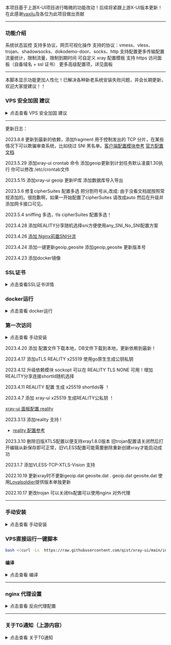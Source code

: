 本项目基于上游X-UI项目进行略微的功能改动！后续将紧跟上游X-UI版本更新！在此感谢[vaxilu](https://github.com/vaxilu/x-ui)及各位为此项目做出贡献

----------------------------------------------------------------------------------------------------------------------------------------------
### 功能介绍

系统状态监控
支持多协议，网页可视化操作
支持的协议：vmess、vless、trojan、shadowsocks、dokodemo-door、socks、http
支持配置更多传输配置
流量统计，限制流量，限制到期时间
可自定义 xray 配置模板
支持 https 访问面板（自备域名 + ssl 证书）
更多高级配置项，详见面板

----------------------------------------------------------------------------------------------------------------------------------------------

本脚本显示功能更加人性化！已解决各种新老系统安装失败问题，并会长期更新，欢迎大家提建议！！
    
### VPS 安全加固 建议

<details>
  <summary>点击查看 VPS 安全加固 建议</summary>

1、保持内核版本更新修复内核级别漏洞 

2、开启防火墙千万别裸奔

3、安装 Fail2ban配置 ssh nginx 自动封禁可疑 IP 地址

4、不要使用简单密码，或者禁止使用密码登录，使用 RSA 私钥登录

5、配置ssh 密码重试次数

6、添加指定IP 登陆ssh 删除防火墙里面放行所以ssh 的服务 如果你自己没固定IP 使用clash 或者其它可以代理的ssh 让你vps ip 连接自己

clash 规则   `- DST-PORT,22,ACCESS-DENIED`

firewall 设置

Ubuntu/debain 安装firewall

```bash
# 1、关闭默认 ufw
# 停止ufw服务
sudo systemctl stop ufw
# 关闭开机启动
sudo systemctl disable ufw
# 删除ufw规则
sudo ufw --force reset
# 2 安装firewall
apt update 
apt install -y firewalld
#重载 （在增减规则后，需要重载）
firewall-cmd --reload
#启动
systemctl start firewalld
#重启
systemctl restart firewalld
#设置开机启动
systemctl enable firewalld
#关闭开机启动
systemctl disable firewalld
```

centos/Rocky/Redhat 安装firewall

```bash
yum install -y firewalld
#重载 （在增减规则后，需要重载）
firewall-cmd --reload
#启动
systemctl start firewalld
#重启
systemctl restart firewalld
#设置开机启动
systemctl enable firewalld
#关闭开机启动
systemctl disable firewalld
```

```bash
# 添加 指定ip 访问ssh 服务
firewall-cmd --permanent --add-rich-rule='rule family=ipv4 source address=10.0.0.1/32 service name=ssh accept'
firewall-cmd --permanent --add-rich-rule='rule family="ipv4" source address="103.119.132.41/32" service name="ssh" accept'
# 关闭 ssh 所有ip 访问 服务
firewall-cmd --remove-service=ssh --permanent
# 添加http https 服务
firewall-cmd --add-service=http --permanent
firewall-cmd --add-service=https --permanent
# 生效配置
firewall-cmd --reload
# 查看规则
firewall-cmd --list-all
```
</details>

----------------------------------------------------------------------------------------------------------------------------------------------
更新日志：

2023.8.8 更新到最新的依赖，添加fragment 用于控制发出的 TCP 分片，在某些情况下可以欺骗审查系统，比如绕过 SNI 黑名单。[客户端配置模块参考](./media/xray.json) [官方配置文档](https://xtls.github.io/config/outbounds/freedom.html#outboundconfigurationobject)
  
2023.5.29 添加xray-ui crontab 命令 添加geoip更新到计划任务默认凌晨1.30执行 你可以修改 /etc/crontab文件

2023.5.15 添加xray-ui geoip 更新IP库 添加数据库导入导出

2023.5.6 修复cipherSuites 配置多选 把分割符号从,改成: 由于没看文档就按照常规添加的。很抱歉啊，如果一开始配置了cipherSuites 请改成auto 然后在升级并添加网卡接口可见。

2023.5.4 sniffing 多选，tls cipherSuites 配置多选！

2023.4.28 添加REALITY分享随机选择sni方便使用any_SNI_No_SNI配置方案

2023.4.26 [添加 Nginx前置SNI分流](./Nginx前置SNI分流.md)

2023.4.24 添加一键更新geoip,geosite 添加geoip,geosite 更新版本号

2023.4.23 添加docker镜像

### SSL证书

<details>
  <summary>点击查看SSL证书详情</summary>

### ACME
使用ACME管理SSL证书：

1. 确保您的域名正确解析到服务器。
2. 在终端中运行 `xray-ui` 命令，然后选择 `SSL证书管理`。
3. 您将看到以下选项：

   - **获取 SSL:** 获取SSL证书。
   - **撤销证书:** 吊销现有的SSL证书。
   - **强制续期:** 强制更新SSL证书。

### Certbot

安装并使用Certbot：

```bash
apt-get install certbot -y
certbot certonly --standalone --agree-tos --register-unsafely-without-email -d yourdomain.com
certbot renew --dry-run
```

### Cloudflare

管理脚本内置了Cloudflare的SSL证书申请。要使用此脚本申请证书，您需要以下信息：

- Cloudflare注册的电子邮件
- Cloudflare全局API密钥
- 域名必须通过Cloudflare解析到当前服务器

**如何获取Cloudflare全局API密钥：**

1. 在终端中运行 `xray-ui` 命令，然后选择 `Cloudflare SSL证书`。
2. 访问链接：[Cloudflare API Tokens](https://dash.cloudflare.com/profile/api-tokens)。
3. 点击“查看全局API密钥”（参见下图）：
   ![](media/APIKey1.PNG)
4. 您可能需要重新验证您的账户。之后将显示API密钥（参见下图）：
   ![](media/APIKey2.png)

使用时，只需输入您的 `域名`、`电子邮件` 和 `API密钥`。如下图所示：
   ![](media/DetailEnter.png)

### xray-ui 配置ssl证书
```bash
xray-ui  选择22
输入证书路径跟密钥路径
手动配置证书
/usr/local/xray-ui/xray-ui  /app/xray-ui  cert -webCert /root/cert/你的域名/fullchain.pem -webCertKey /root/cert/你的域名/privkey.pem
清理证书不输入任何东西直接回车
重启xray-ui
xray-ui  选择10

```
### xray-ui 配置mTLS
```bash
xray-ui  选择23
输入证书路径跟密钥路径CA路径
手动配置证书
/usr/local/xray-ui/xray-ui cert -webCert /root/cert/你的域名/fullchain.pem -webCertKey /root/cert/你的域名/privkey.pem -webCa /root/cert/ca.cer
清理证书不输入任何东西直接回车
重启xray-ui
xray-ui  选择10
```
</details>

### docker运行
<details>
  <summary>点击查看 docker运行</summary>

```bash
# juestnow/xray-ui:latest 最新版本 指定版本号docker pull juestnow/xray-ui:1.8.6
 docker run -d --net=host -v/etc/xray-ui:/etc/xray-ui  -v/root/cert:/root/cert --restart=unless-stopped --name xray-ui juestnow/xray-ui:latest
# 查看默认账号密码
docker exec -ti  启动的容器名 /app/xray-ui setting -show
docker exec -ti xray-ui  /app/xray-ui setting -show
# 设置账号密码
docker exec -ti  启动的容器名 /app/xray-ui setting -password abcd -username abacd 
docker exec -ti xray-ui  /app/xray-ui setting -password abcd -username abacd
# 设置path 
docker exec -ti  启动的容器名 /app/xray-ui setting --webBasePath aaaaddffdf
docker exec -ti xray-ui  /app/xray-ui setting --webBasePath aaaaddffdf
# 证书配置 
## TLS 配置
docker exec -ti xray-ui  /app/xray-ui  cert -webCert /root/cert/你的域名/fullchain.pem -webCertKey /root/cert/你的域名/privkey.pem
## mTLS 配置
docker exec -ti xray-ui  /app/xray-ui cert -webCert /root/cert/你的域名/fullchain.pem -webCertKey /root/cert/你的域名/privkey.pem -webCa /root/cert/ca.cer
# 第一次访问
当前面板http只支持127.0.0.1访问如果外面访问请用ssh转发或者nginx代理或者xray-ui 配置证书 选择22配置证书
ssh 转发 客户机操作 ssh  -f -N -L 127.0.0.1:22222(ssh代理端口未使用端口):127.0.0.1:54321(xray-ui 端口) root@8.8.8.8(xray-ui 服务器ip)
浏览器访问 http://127.0.0.1:22222(ssh代理端口未使用端口)/path(web访问路径)
```
</details>

### 第一次访问

<details>
  <summary>点击查看 手动安装</summary>

```bash
当前面板http只支持127.0.0.1访问如果外面访问请用ssh转发或者nginx代理或者xray-ui 配置证书 选择22配置证书
ssh 转发 客户机操作 ssh  -f -N -L 127.0.0.1:22222(ssh代理端口未使用端口):127.0.0.1:54321(xray-ui 端口) root@8.8.8.8(xray-ui 服务器ip)
例子：ssh  -f -N -L 127.0.0.1:22222:127.0.0.1:54321 root@8.8.8.8
浏览器访问 http://127.0.0.1:22222(ssh代理端口未使用端口)/path(web访问路径)
或者服务器执行 ssh -f -N -L 0.0.0.0:22222(ssh代理端口未使用端口):127.0.0.1:54321(xray-ui 端口) root@127.0.0.1 
例子：ssh -f -N -L 0.0.0.0:22222:127.0.0.1:54321 root@127.0.0.1
然后用你服务器地址+ssh转发端口访问

xshell 配置：https://netsarang.atlassian.net/wiki/spaces/ENSUP/pages/27295927/XDMCP+connection+through+SSH+tunneling
putty 配置：https://knowledge.exlibrisgroup.com/Voyager/Knowledge_Articles/Set_Up_SSH_Port_Forwarding_in_Putty
SecureCRT  配置：https://www.vandyke.com/support/tips/socksproxy.html
windows openssh 配置： https://www.cnblogs.com/managechina/p/18189889
```
</details>

2023.4.20 添加 配置文件下载本地，DB文件下载到本地，更新依赖到最新！

2023.4.17 添加uTLS REALITY x25519 使用go原生生成公钥私钥

2023.4.12 升级依赖模块 sockopt 可以在 REALITY TLS NONE 可用！增加REALITY分享连接shortId随机选择

2023.4.11 REALITY 配置 生成 x25519 shortIds等 ！

2023.4.7 添加 xray-ui x25519 生成REALITY公私钥 ！

[xray-ui 面板配置 reality](./reality.md)

2023.3.13 添加reality 支持 !

* [reality 配置参考](./media/reality.png)

2023.3.10 删除旧版XTLS配置以便支持xray1.8.0版本 旧trojan配置请关闭然后打开编辑从新保存即可正常，旧VLESS配置可能需要删除重新创建xray才能启动成功

2023.1.7 添加VLESS-TCP-XTLS-Vision 支持

2022.10.19 更新xray时不更新geoip.dat geosite.dat . geoip.dat geosite.dat 使用[Loyalsoldier](https://github.com/Loyalsoldier/geoip)提供版本单独更新

2022.10.17 更改trojan 可以关闭tls配置可以使用nginx 对外代理

-------------------------------------------------------------------------------------------------------------------------------------------------
### 手动安装

<details>
  <summary>点击查看 手动安装</summary>

```bash
# 下载 
wget  --no-check-certificate -O /usr/local/xray-ui-linux-amd64.tar.gz https://github.com/qist/xray-ui/releases/latest/download/xray-ui-linux-amd64.tar.gz

# 解压
    cd /usr/local/
    tar -xvf xray-ui-linux-amd64.tar.gz
    rm xray-ui-linux-amd64.tar.gz -f
    cd xray-ui
    chmod +x xray-ui bin/xray-linux-amd64
    cp -f xray-ui.service /etc/systemd/system/
    wget --no-check-certificate -O /usr/bin/xray-ui https://raw.githubusercontent.com/qist/xray-ui/main/xray-ui.sh
    chmod +x /usr/bin/xray-ui
    systemctl daemon-reload
    systemctl enable xray-ui
    systemctl start xray-ui
    # 设置账号密码：
    /usr/local/xray-ui/xray-ui setting -username admin -password admin123
    # 设置端口
   /usr/local/xray-ui/xray-ui setting -port  5432
```
</details>

### VPS直接运行一键脚本

```bash
bash <(curl -Ls  https://raw.githubusercontent.com/qist/xray-ui/main/install.sh)
```
#### 编译

<details>
  <summary>点击查看 编译</summary>

```bash
git clone https://github.com/qist/xray-ui.git

cd xray-ui
debian/ubuntu解决方案：sudo apt-get install libc6-dev
redhat/centos解决方案：yum install glibc-static.x86_64 -y 或者 sudo yum install glibc-static
CGO_ENABLED=1 go build -o xray-ui/xray-ui  -ldflags '-linkmode "external" -extldflags "-static"' main.go
# 交叉编译
在centos7中安装，yum install gcc-aarch64-linux-gnu
去https://releases.linaro.org/components/toolchain/binaries/ 找 latest-7
下载 aarch64-linux-gnu/sysroot-glibc-linaro-2.25-2019.02-aarch64-linux-gnu.tar.xz
自己找个目录, 解压 tar Jxvf sysroot-glibc-linaro-2.25-2019.02-aarch64-linux-gnu.tar.xz
build时，指定 sysroot 的位置。

用 CGO_ENABLED=1 GOOS=linux GOARCH=arm64 CC="aarch64-linux-gnu-gcc" CGO_CFLAGS="-g -O2 --sysroot=/..../sysroot-glibc-linaro-2.25-2019.02-aarch64-linux-gnu/" CGO_LDFLAGS="-g -O2 --sysroot=/..../sysroot-glibc-linaro-2.25-2019.02-aarch64-linux-gnu/" go build -v -ldflags "-w -s" -o xray-ui/xray-ui main.go 编译成功。
debian/ubuntu解决方案
apt install gcc-aarch64-linux-gnu
CGO_ENABLED=1 GOARCH=arm64 CC="aarch64-linux-gnu-gcc" go build -o xray-ui/xray-ui  -ldflags '-linkmode "external" -extldflags "-static"' main.go 
```
</details>

--------------------------------------------------------------------------------------------------------------------------------------------------
### nginx 代理设置

<details>
  <summary>点击查看 反向代理配置</summary>

```nginx
upstream xray-ui {
        least_conn;
        server 127.0.0.1:54321 max_fails=3 fail_timeout=30s;
        keepalive 1000;
}
server {
    listen 443;
    server_name xray.test.com;
    client_max_body_size 0;
    chunked_transfer_encoding on;
    client_body_buffer_size 202400k;
    client_body_in_single_buffer on;
    add_header Strict-Transport-Security "max-age=63072000; includeSubdomains; preload" always;
    add_header X-XSS-Protection "1; mode=block" always;
    add_header X-Frame-Options SAMEORIGIN always;
    add_header X-Content-Type-Options nosniff;
    add_header X-Frame-Options "DENY";
    add_header Alt-Svc 'h3=":443"; ma=86400, h3-29=":443"; ma=86400';
    ssl_certificate /apps/nginx/sslkey/test.com/fullchain.crt;
    ssl_certificate_key /apps/nginx/sslkey/test.com/private.key;
    ssl_buffer_size 4k;
    ssl_protocols TLSv1.3 TLSv1.2;
    ssl_ciphers ECDHE-ECDSA-AES128-GCM-SHA256:ECDHE-RSA-AES128-GCM-SHA256:ECDHE-ECDSA-AES256-GCM-SHA384:ECDHE-RSA-AES256-GCM-SHA384:ECDHE-ECDSA-CHACHA20-POLY1305:ECDHE-RSA-CHACHA20-POLY1305;
    ssl_prefer_server_ciphers on;
    ssl_ecdh_curve X25519:P-256:P-384;
    client_header_timeout 24h;
    keepalive_timeout 24h;
    location / {
        proxy_redirect     off;
        proxy_set_header   Host $host;
        proxy_set_header   X-Real-IP   $remote_addr;
        proxy_set_header   X-Forwarded-Proto $scheme;
        proxy_set_header   X-Forwarded-For  $proxy_add_x_forwarded_for;
        proxy_ssl_session_reuse off;
        proxy_ssl_server_name on;
        proxy_buffering    off;
        proxy_connect_timeout      90;
        proxy_send_timeout         90;
        proxy_read_timeout         90;
        proxy_buffer_size          4k;
        proxy_buffers              4 32k;
        proxy_busy_buffers_size    64k;
        proxy_http_version 1.1;
        proxy_set_header Accept-Encoding "";
        proxy_pass http://xray-ui;
        #proxy_pass_request_headers on;
        proxy_set_header Connection "keep-alive";
        proxy_store off;
    }
 }

 后端https转发配置参考：

 upstream xray-ui {
        least_conn;
        server 127.0.0.1:54321 max_fails=3 fail_timeout=30s;
        keepalive 1000;
}
server {
    listen 443;
    server_name xray.test.com;
    client_max_body_size 0;
    chunked_transfer_encoding on;
    client_body_buffer_size 202400k;
    client_body_in_single_buffer on;
    add_header Strict-Transport-Security "max-age=63072000; includeSubdomains; preload" always;
    add_header X-XSS-Protection "1; mode=block" always;
    add_header X-Frame-Options SAMEORIGIN always;
    add_header X-Content-Type-Options nosniff;
    add_header X-Frame-Options "DENY";
    add_header Alt-Svc 'h3=":443"; ma=86400, h3-29=":443"; ma=86400';
    ssl_certificate /apps/nginx/sslkey/test.com/fullchain.crt;
    ssl_certificate_key /apps/nginx/sslkey/test.com/private.key;
    ssl_buffer_size 4k;
    ssl_protocols TLSv1.3 TLSv1.2;
    ssl_ciphers ECDHE-ECDSA-AES128-GCM-SHA256:ECDHE-RSA-AES128-GCM-SHA256:ECDHE-ECDSA-AES256-GCM-SHA384:ECDHE-RSA-AES256-GCM-SHA384:ECDHE-ECDSA-CHACHA20-POLY1305:ECDHE-RSA-CHACHA20-POLY1305;
    ssl_prefer_server_ciphers on;
    ssl_ecdh_curve X25519:P-256:P-384;
    client_header_timeout 24h;
    keepalive_timeout 24h;
    location / {
        proxy_redirect     off;
        proxy_set_header   Host $host;
        proxy_set_header   X-Real-IP   $remote_addr;
        proxy_set_header   X-Forwarded-For  $proxy_add_x_forwarded_for;
        proxy_set_header   X-Forwarded-Proto $scheme;
        proxy_ssl_session_reuse off;
        proxy_ssl_server_name on;
        proxy_buffering    off;
        proxy_ssl_name xray.test.com; #证书域名
        # 关闭对后端服务器自签名证书的验证
        proxy_ssl_verify off;
        proxy_connect_timeout      90;
        proxy_send_timeout         90;
        proxy_read_timeout         90;
        proxy_buffer_size          4k;
        proxy_buffers              4 32k;
        proxy_busy_buffers_size    64k;
        proxy_http_version 1.1;
        proxy_set_header Accept-Encoding "";
        proxy_pass https://xray-ui;
        #proxy_pass_request_headers on;
        proxy_set_header Connection "keep-alive";
        proxy_store off;
    }
 }

后端mTLS 转发配置参考：
 upstream xray-ui {
        least_conn;
        server 127.0.0.1:54321 max_fails=3 fail_timeout=30s;
        keepalive 1000;
}
server {
    listen 443;
    server_name xray.test.com;
    client_max_body_size 0;
    chunked_transfer_encoding on;
    client_body_buffer_size 202400k;
    client_body_in_single_buffer on;
    add_header Strict-Transport-Security "max-age=63072000; includeSubdomains; preload" always;
    add_header X-XSS-Protection "1; mode=block" always;
    add_header X-Frame-Options SAMEORIGIN always;
    add_header X-Content-Type-Options nosniff;
    add_header X-Frame-Options "DENY";
    add_header Alt-Svc 'h3=":443"; ma=86400, h3-29=":443"; ma=86400';
    ssl_certificate /apps/nginx/sslkey/test.com/fullchain.crt;
    ssl_certificate_key /apps/nginx/sslkey/test.com/private.key;
    ssl_buffer_size 4k;
    ssl_protocols TLSv1.3 TLSv1.2;
    ssl_ciphers ECDHE-ECDSA-AES128-GCM-SHA256:ECDHE-RSA-AES128-GCM-SHA256:ECDHE-ECDSA-AES256-GCM-SHA384:ECDHE-RSA-AES256-GCM-SHA384:ECDHE-ECDSA-CHACHA20-POLY1305:ECDHE-RSA-CHACHA20-POLY1305;
    ssl_prefer_server_ciphers on;
    ssl_ecdh_curve X25519:P-256:P-384;
    client_header_timeout 24h;
    keepalive_timeout 24h;
    # 添加客户端证书和私钥路径
    ssl_client_certificate /apps/nginx/sslkey/test.com/fullchain.crt;
    ssl_certificate_key /apps/nginx/sslkey/test.com/private.key;

    # 如果需要指定 CA 证书
    # ssl_trusted_certificate /apps/nginx/sslkey/test.com/ca.crt;

    # 强制 SSL/TLS
    proxy_ssl_certificate /apps/nginx/sslkey/test.com/fullchain.crt;
    proxy_ssl_certificate_key /apps/nginx/sslkey/test.com/private.key;
    proxy_ssl_trusted_certificate /apps/nginx/sslkey/test.com/ca.crt;

    # 确保启用 TLS 验证
    proxy_ssl_verify on;
    proxy_ssl_verify_depth 2; # 可根据需要调整
    location / {
        proxy_redirect     off;
        proxy_set_header   Host $host;
        proxy_set_header   X-Real-IP   $remote_addr;
        proxy_set_header   X-Forwarded-For  $proxy_add_x_forwarded_for;
        proxy_set_header   X-Forwarded-Proto $scheme;
        proxy_ssl_session_reuse off;
        proxy_ssl_server_name on;
        proxy_buffering    off;
        proxy_ssl_name xray.test.com; #证书域名
        # 关闭对后端服务器自签名证书的验证
        proxy_ssl_verify off;
        proxy_connect_timeout      90;
        proxy_send_timeout         90;
        proxy_read_timeout         90;
        proxy_buffer_size          4k;
        proxy_buffers              4 32k;
        proxy_busy_buffers_size    64k;
        proxy_http_version 1.1;
        proxy_set_header Accept-Encoding "";
        proxy_pass https://xray-ui;
        #proxy_pass_request_headers on;
        proxy_set_header Connection "keep-alive";
        proxy_store off;
    }
 }
 # vpn代理nginx 配置参考
https://github.com/qist/xray/tree/main/xray/nginx
```
</details>

--------------------------------------------------------------------------------------------------------------------------------------------------

### 关于TG通知（上游内容）

<details>
  <summary>点击查看 关于TG通知</summary>

使用说明:在面板后台设置机器人相关参数

Tg机器人Token

Tg机器人ChatId

#### Tg机器人周期运行时间，采用crontab语法参考语法：

30 * * * * * //每一分的第30s进行通知

@hourly //每小时通知

@daily //每天通知（凌晨零点整）

@every 8h //每8小时通知

@every 30s  //每30s通知一次

#### TG通知内容：

节点流量使用

面板登录提醒

节点到期提醒

流量预警提醒

#### TG机器人可输入内容：

/delete port将会删除对应端口的节点

/restart 将会重启xray服务，该命令不会重启xray-ui面板自身

/status 将会获取当前系统状态

/enable port将会开启对应端口的节点

/disable port将会关闭对应端口的节点

/version 0.1.1.1 xray升级到1.6.0版本

/help 获取帮助信息

</details>